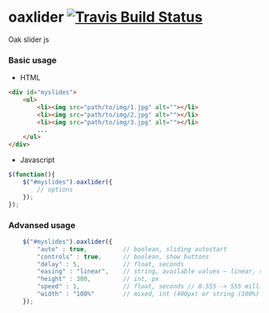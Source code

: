 # oaxlider [![Travis Build Status](https://travis-ci.org/alkeeper/oaxlider.svg?branch=master)](https://travis-ci.org/alkeeper/oaxlider)
Oak slider js

### Basic usage

- HTML
```html
<div id="myslides">
	<ul>
		<li><img src="path/to/img/1.jpg" alt=""></li>
		<li><img src="path/to/img/2.jpg" alt=""></li>
		<li><img src="path/to/img/3.jpg" alt=""></li>
		...
	</ul>
</div>
```

- Javascript

```javascript
$(function(){
	$("#myslides").oaxlider({
		// options
	});
});
```

### Advansed usage

```javascript
	$("#myslides").oaxlider({
		"auto" : true,			// boolean, sliding autostart
		"controls" : true,		// boolean, show buttons
		"delay" : 5, 			// float, seconds
		"easing" : "linear",	// string, available values — linear, swing
		"height" : 300,			// int, px
		"speed" : 1,			// float, seconds // 0.555 -> 555 milliseconds
		"width" : "100%"		// mixed, int (400px) or string (100%)
	});
```
